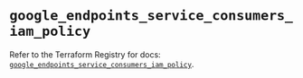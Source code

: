 # `google_endpoints_service_consumers_iam_policy`

Refer to the Terraform Registry for docs: [`google_endpoints_service_consumers_iam_policy`](https://registry.terraform.io/providers/hashicorp/google-beta/6.6.0/docs/resources/google_endpoints_service_consumers_iam_policy).
